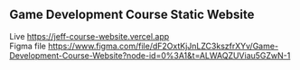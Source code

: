 ## Game Development Course Static Website

Live <a href="https://jeff-course-website.vercel.app" target="_blank">https://jeff-course-website.vercel.app</a></br>
Figma file <a href="https://www.figma.com/file/dF2OxtKjJnLZC3kszfrXYv/Game-Development-Course-Website?node-id=0%3A1&t=ALWAQZUViau5GZwN-1" target="_blank">https://www.figma.com/file/dF2OxtKjJnLZC3kszfrXYv/Game-Development-Course-Website?node-id=0%3A1&t=ALWAQZUViau5GZwN-1</a>
